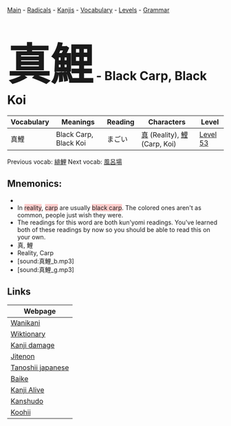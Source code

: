 <style> bigfont {font-size: 100px}</style>
[Main](../README.md) -
[Radicals](../radicals.md) -
[Kanjis](../kanjis.md) -
[Vocabulary](../vocabulary.md) -
[Levels](../levels.md) -
[Grammar](../grammar.md)
# <bigfont> 真鯉</bigfont> - Black Carp, Black Koi 

| Vocabulary | Meanings | Reading | Characters | Level |
| --- | --- | --- | --- | --- |
| 真鯉 | Black Carp, Black Koi | まごい |  [真](../kanjis/真.md) (Reality), [鯉](../kanjis/鯉.md) (Carp, Koi) | [Level 53](../levels/wk_level53.md) |

Previous vocab: [緋鯉](緋鯉.md) Next vocab: [風呂場](風呂場.md) 

## Mnemonics:

* 
* In <span style="background-color:#ffcccb"> reality</span>, <span style="background-color:#ffcccb"> carp</span> are usually <span style="background-color:#ffcccb"> black carp</span>. The colored ones aren't as common, people just wish they were.
* The readings for this word are both kun'yomi readings. You've learned both of these readings by now so you should be able to read this on your own.
* 真, 鯉
* Reality, Carp
* [sound:真鯉_b.mp3]
* [sound:真鯉_g.mp3]


## Links 

| Webpage |
| --- |
| [Wanikani          ](https://www.wanikani.com/kanji/真鯉) |
| [Wiktionary        ](https://en.wiktionary.org/wiki/真鯉) |
| [Kanji damage      ](http://www.kanjidamage.com/kanji/search?utf8=✓&q=真鯉) |
| [Jitenon           ](https://jitenon.com/kanji/真鯉) |
| [Tanoshii japanese ](https://www.tanoshiijapanese.com/dictionary/kanji.cfm?k=真鯉) |
| [Baike             ](https://baike.baidu.com/item/真鯉) |
| [Kanji Alive       ](https://app.kanjialive.com/真鯉) |
| [Kanshudo          ](https://www.kanshudo.com/searchmn?q=真鯉) |
| [Koohii            ](https://kanji.koohii.com/study/kanji/真鯉) |
